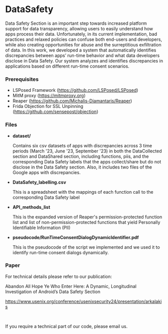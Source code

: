 # DataSafety

Data Safety Section is an important step towards increased platform support for data transparency, allowing users to easily understand how apps process their data.
Unfortunately, in its current implementation, bad practices and relaxed policies can confuse both end-users and developers, while also creating opportunities for abuse and 
the surreptitious exfiltration of data. In this work, we developed a system that automatically identifies discrepancies between apps’ run-time behavior and what data developers 
disclose in Data Safety. Our system analyzes and identifies discrepancies in applications based on different run-time consent scenarios.

### Prerequisites

* LSPosed Framework (https://github.com/LSPosed/LSPosed)
* MitM proxy (https://mitmproxy.org)
* Reaper (https://github.com/Michalis-Diamantaris/Reaper)
* Frida Objection for SSL Unpinning (https://github.com/sensepost/objection)

### Files

* **dataset/**
  
  Contains six csv datasets of apps with discrepancies across 3 time periods (March '23, June '23, September '23) in both the DataCollected section and DataShared section, including functions, piis, and the corresponding
  Data Safety labels that the apps collect/share but do not disclose in the Data Safety section. Also, it includes two files of the Google apps with discrepancies.
  
* **DataSafety_labelling.csv**

  This is a spreadsheet with the mappings of each function call to the corresponding Data Safety label

* **API_methods_list**

  This is the expanded version of Reaper's permission-protected function list and list of non-permission-protected functions that yield Personally Identifiable Information (PII) 

* **pseudocode/RunTimeConsentDialogDynamicIdentifier.pdf**

  This is the pseudocode of the script we implemented and we used it to identify run-time consent dialogs dynamically.

### Paper

For technical details please refer to our publication:

Abandon All Hope Ye Who Enter Here: A Dynamic, Longitudinal Investigation of Android’s Data Safety Section

https://www.usenix.org/conference/usenixsecurity24/presentation/arkalakis

<br>

If you require a technical part of our code, please email us.

